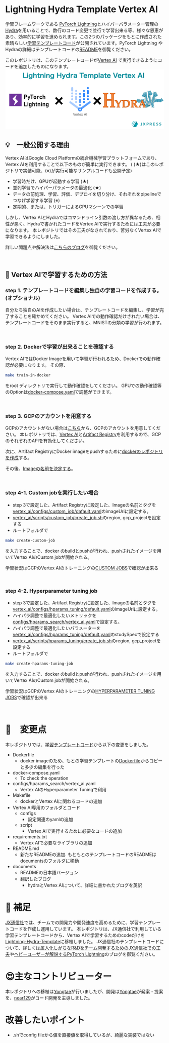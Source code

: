 # Lightning Hydra Template Vertex AI

学習フレームワークである [PyTorch Lightning](https://github.com/PyTorchLightning/pytorch-lightning)とハイパーパラメーター管理の [Hydra](https://github.com/facebookresearch/hydra)を用いることで、数行のコード変更で並行で学習出来る等、様々な恩恵があり、効率的に学習を進められます。この2つのパッケージをもとに作成された素晴らしい[学習テンプレートコード](https://github.com/ashleve/lightning-hydra-template)が公開されています。PyTorch Lightning やHydraの詳細はテンプレートコードの[README](/documents/README.original.md)を御覧ください。

このレポジトリは、このテンプレートコードが[Vertex AI](https://cloud.google.com/vertex-ai) で実行できるようにコードを追加したものになります。
![main_theme](/documents/images/main_readme.png)
<br>

## 💡　一般公開する理由


Vertex AIはGoogle Cloud Platformの統合機械学習プラットフォームであり、Vertex AIを利用することで以下のものが簡単に実行できます。 ( (★)はこのレポジトリで実装可能、(※)が実行可能なサンプルコードも公開予定)
- 学習時だけ、GPUが起動する学習 (★)
- 並列学習でハイパーパラメータの最適化 (★)
- データの前処理、学習、評価、デプロイを切り分け、それぞれをpipelineでつなげ学習する学習 (※)
- 定期的、または、トリガーによるGPUマシーンでの学習


しかし、Vertex AIとHydraではコマンドライン引数の渡し方が異なるため、相性が悪く、Hydraで書かれたコードをVertex AIで実行するためには工夫が必要になります。
本レポジトリではその工夫がなされており、苦労なくVertex AIで学習できるようにしました。

詳しい問題点や解決法は[こちらのブログ](https://tech.jxpress.net/entry/2022/05/13/113011)を御覧ください。

<br>

## 🚀  Vertex AIで学習するための方法
### step 1. テンプレートコードを編集し独自の学習コードを作成する。 (オプショナル)
自分たち独自のAIを作成したい場合は、テンプレートコードを編集し、学習が完了することを確かめてください。
Vertex AIでの動作確認だけされたい場合は、テンプレートコードをそのまま実行すると、MNISTの分類の学習が行われます。

<br>

### step 2. Dockerで学習が出来ることを確認する
Vertex AIではDocker Imageを用いて学習が行われるため、Dockerでの動作確認が必要になります。
その際、
```bash
make train-in-docker
```
をroot ディレクトリで実行して動作確認をしてください。
GPUでの動作確認等のOptionは[docker-compose.yaml](/docker-compose.yaml)で調整ができます。

<br>


### step 3. GCPのアカウントを用意する
GCPのアカウントがない場合は[こちら](https://cloud.google.com/docs/get-started)から、GCPのアカウントを用意してください。
本レポジトリでは、[Vertex AI](https://cloud.google.com/vertex-ai/docs/start)と[Artifact Registry](https://cloud.google.com/artifact-registry)を利用するので、GCPのそれぞれのAPIを有効化してください。

次に、Artifact RegistryにDocker imageをpushするために[dockerのレポジトリを作成](https://cloud.google.com/artifact-registry/docs/repositories/create-repos#overview)する。

その後、[Imageの名前を決定する](https://cloud.google.com/artifact-registry/docs/docker/pushing-and-pulling)。

<br>


### step 4-1. Custom jobを実行したい場合
- step 3で設定した、Artifact Registryに設定した、Imageの名前とタグを[vertex_ai/configs/custom_job/dafault.yaml](/vertex_ai/configs/custom_job/dafault.yaml)のimageUriに設定する。
- [vertex_ai/scripts/custom_job/create_job.sh](/vertex_ai/scripts/custom_job/create_job.sh)のregion, gcp_projectを設定する
- ルートフォルダで
```bash
make create-custom-job
```
を入力することで、docker のbuildとpushが行われ、pushされたイメージを用いてVertex AIのCustom jobが開始される。

学習状況はGCPのVertex AIのトレーニングの[CUSTOM JOBS](https://console.cloud.google.com/vertex-ai/training/custom-jobs)で確認が出来る


<br>


### step 4-2. Hyperparameter tuning job
- step 3で設定した、Artifact Registryに設定した、Imageの名前とタグを[vertex_ai/configs/hparams_tuning/default.yaml](/vertex_ai/configs/hparams_tuning/default.yaml)のimageUriに設定する。
- ハイパラ調整で最適化したいメトリックを[configs/hparams_search/vertex_ai.yaml](/configs/hparams_search/vertex_ai.yaml)で設定する。
- ハイパラ調整で最適化したいパラメーターを[vertex_ai/configs/hparams_tuning/default.yaml](/vertex_ai/configs/hparams_tuning/default.yaml)のstudySpecで設定する
- [vertex_ai/scripts/hparams_tuning/create_job.sh](/vertex_ai/scripts/hparams_tuning/create_job.sh)のregion, gcp_projectを設定する
- ルートフォルダで
```bash
make create-hparams-tuning-job
```
を入力することで、docker のbuildとpushが行われ、pushされたイメージを用いてVertex AIのCustom jobが開始される。

学習状況はGCPのVertex AIのトレーニングの[HYPERPARAMETER TUNING JOBS](https://console.cloud.google.com/vertex-ai/training/hyperparameter-tuning-jobs)で確認が出来る

<br>



# 🔧　変更点
本レポジトリでは、[学習テンプレートコード](https://github.com/ashleve/lightning-hydra-template)から以下の変更をしました。
- Dockerfile
    - docker imageのため、もとの学習テンプレートの[Dockerfile](https://github.com/ashleve/lightning-hydra-template/tree/dockerfiles)からコピーと多少の編集を行った
- docker-compose.yaml
    - To check the operation
- configs/hparams_search/vertex_ai.yaml
    - Vertex AIのHyperparameter Tuningで利用
- Makefile 
    - dockerとVertex AIに関わるコードの追加
- Vertex AI専用のフォルダとコード
    - configs
        - 設定関連のyamlの追加
    - script
        - Vertex AIで実行するために必要なコードの追加
- requirements.txt
    - Vertex AIで必要なライブラリの追加
- README.md
    - 新たなREADMEの追加. もともとのテンプレートコードのREADMEはdocumentsのフォルダに移動
- documents
    - READMEの日本語バージョン
    - 翻訳したブログ
        - hydraとVertex AIについて、詳細に書かれたブログを英訳


<h1 id="appendix"> 📝 補足</h1>

[JX通信社](https://jxpress.net/)では、チームでの開発力や開発速度を高めるために、学習テンプレートコードを作成し運用しています。
本レポジトリは、JX通信社で利用している学習テンプレートコードから、Vertex AIで学習するためのcodeだけを [Lightning-Hydra-Template](https://github.com/ashleve/lightning-hydra-template)に移植しました。
JX通信社のテンプレートコードについて、詳しくは[属人化しがちなR&Dをチーム開発するためのJX通信社での工夫](https://tech.jxpress.net/entry/2021/10/27/160154)や[ヘビーユーザーが解説するPyTorch Lightning](https://tech.jxpress.net/entry/2021/11/17/112214)のブログを御覧ください。

# 😍主なコントリビューター
本レポジトリへの移植は[Yongtae](https://github.com/Yongtae723)が行いましたが、開発は[Yongtae](https://github.com/Yongtae723)が発案・提案を、[near129](https://github.com/near129)がコード開発を主導しました。

# 改善したいポイント
- .shでconfig fileから値を直接値を取得しているが、綺麗な実装ではない 